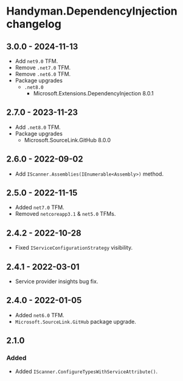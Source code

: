 # Handyman.DependencyInjection changelog

## 3.0.0 - 2024-11-13

* Add `net9.0` TFM.
* Remove `.net7.0` TFM.
* Remove `.net6.0` TFM.
* Package upgrades
  * `.net8.0`
    * Microsoft.Extensions.DependencyInjection 8.0.1

## 2.7.0 - 2023-11-23

* Add `.net8.0` TFM.
* Package upgrades
  * Microsoft.SourceLink.GitHub 8.0.0

## 2.6.0 - 2022-09-02

* Add `IScanner.Assemblies(IEnumerable<Assembly>)` method.

## 2.5.0 - 2022-11-15

* Added `net7.0` TFM.
* Removed `netcoreapp3.1` & `net5.0` TFMs.

## 2.4.2 - 2022-10-28

* Fixed `IServiceConfigurationStrategy` visibility.

## 2.4.1 - 2022-03-01

* Service provider insights bug fix.

## 2.4.0 - 2022-01-05

* Added `net6.0` TFM.
* `Microsoft.SourceLink.GitHub` package upgrade.

## 2.1.0

### Added

* Added `IScanner.ConfigureTypesWithServiceAttribute()`.
